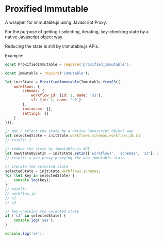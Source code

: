 # Proxified Immutable

A wrapper for immutable.js using Javascript Proxy.

For the purpose of getting / selecting, iterating, key-checking state by a native Javascript object way.

Reducing the state is still by immutable.js APIs.

Example:

```js
const ProxifiedImmutable = require('proxified_immutable');

const Immutable = require('immutable');

let initState = ProxifiedImmutable(Immutable.fromJS({
    workflows: {
        schemas: {
            workflow_id: {id: 1, name: 's1'},
            s2: {id: 2, name: 's2'}
        },
        instances: {},
        settings: {}
    }
}));

// get / select the state by a native Javascript object way
let selectedState = initState.workflows.schemas.workflow_id.id;  
// result: 1

// reduce the state by immutable.js API
let newStateBySetIn = initState.setIn(['workflows', 'schemas', 's3'], Immutable.fromJS({id: 3, name: 's3'}));
// result: a new proxy proxying the new immutable state

// iterate the selected state
selectedState = initState.workflows.schemas;
for (let key in selectedState) {
    console.log(key);
}
// result:
// workflow_id
// s2
// s3

// key-checking the selected state
if ('s3' in selectedState) {
    console.log('yes');
}

console.log('ok');

```
